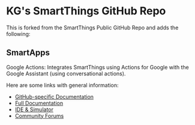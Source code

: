 
# KG's SmartThings GitHub Repo

This is forked from the SmartThings Public GitHub Repo
and adds the following:

## SmartApps

Google Actions: Integrates SmartThings using Actions for Google with
the Google Assistant (using conversational actions).

Here are some links with general information:

* [GitHub-specific Documentation](http://docs.smartthings.com/en/latest/tools-and-ide/github-integration.html)
* [Full Documentation](http://docs.smartthings.com)
* [IDE & Simulator](http://ide.smartthings.com)
* [Community Forums](http://community.smartthings.com)

